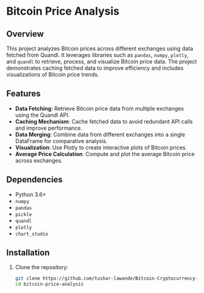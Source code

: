 # Bitcoin Price Analysis

## Overview
This project analyzes Bitcoin prices across different exchanges using data fetched from Quandl. It leverages libraries such as `pandas`, `numpy`, `plotly`, and `quandl` to retrieve, process, and visualize Bitcoin price data. The project demonstrates caching fetched data to improve efficiency and includes visualizations of Bitcoin price trends.

## Features
- **Data Fetching**: Retrieve Bitcoin price data from multiple exchanges using the Quandl API.
- **Caching Mechanism**: Cache fetched data to avoid redundant API calls and improve performance.
- **Data Merging**: Combine data from different exchanges into a single DataFrame for comparative analysis.
- **Visualization**: Use Plotly to create interactive plots of Bitcoin prices.
- **Average Price Calculation**: Compute and plot the average Bitcoin price across exchanges.

## Dependencies
- Python 3.6+
- `numpy`
- `pandas`
- `pickle`
- `quandl`
- `plotly`
- `chart_studio`

## Installation
1. Clone the repository:
   ```bash
   git clone https://github.com/tushar-lawande/Bitcoin-Cryptocurrency-Price-Visualizer-Final.git
   cd bitcoin-price-analysis
